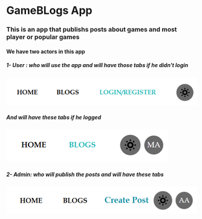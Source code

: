 # GameBLogs App

### This is an app that publishs posts about games and most player or popular games

#### We have two actors in this app

##### 1- User : who will use the app and will have those tabs if he didn't login

![1744311709595](image/README/1744311709595.png)

##### And will have these tabs if he logged


![1744311915853](image/README/1744311915853.png)


##### 2- Admin: who will publish the posts and will have these tabs

![1744312008594](image/README/1744312008594.png)





